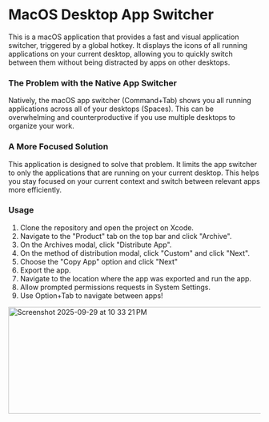 # MacOS Desktop App Switcher

This is a macOS application that provides a fast and visual application switcher, triggered by a global hotkey. 
It displays the icons of all running applications on your current desktop, allowing you to quickly switch between them without being distracted by apps on other desktops.

### The Problem with the Native App Switcher
Natively, the macOS app switcher (Command+Tab) shows you all running applications across all of your desktops (Spaces). 
This can be overwhelming and counterproductive if you use multiple desktops to organize your work.

### A More Focused Solution
This application is designed to solve that problem. 
It limits the app switcher to only the applications that are running on your current desktop. 
This helps you stay focused on your current context and switch between relevant apps more efficiently.

### Usage
1. Clone the repository and open the project on Xcode.
2. Navigate to the "Product" tab on the top bar and click "Archive".
3. On the Archives modal, click "Distribute App".
4. On the method of distribution modal, click "Custom" and click "Next".
5. Choose the "Copy App" option and click "Next"
6. Export the app.
7. Navigate to the location where the app was exported and run the app.
8. Allow prompted permissions requests in System Settings.
9. Use Option+Tab to navigate between apps!

<img width="736" height="214" alt="Screenshot 2025-09-29 at 10 33 21 PM" src="https://github.com/user-attachments/assets/8c841eac-078a-4c9f-af16-a8632b3b8353" />
